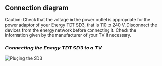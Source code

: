 ## Connection diagram

Caution: Check that the voltage in the power outlet is appropriate for the power adaptor of your Energy TDT SD3, that is 110 to 240 V. Disconnect the devices from the energy network before connecting it. Check the information given by the manufacturer of your TV if necessary.

### *Connecting the Energy TDT SD3 to a TV.*

![Pluging the SD3](xxx.jpg)
